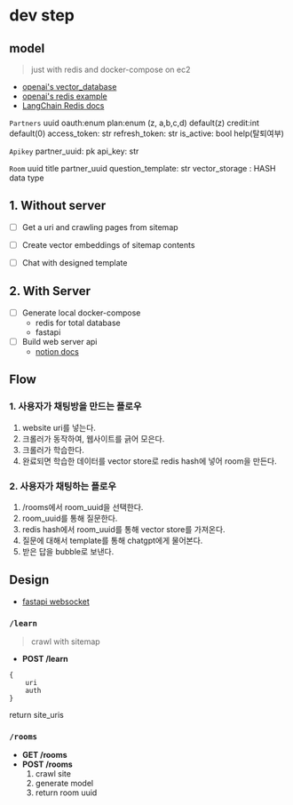 # dev step


## model
> just with redis and docker-compose on ec2


- [openai's vector_database](https://github.com/openai/openai-cookbook/blob/main/examples/vector_databases/Using_vector_databases_for_embeddings_search.ipynb)
- [openai's redis example](https://github.com/openai/openai-cookbook/blob/main/examples/vector_databases/redis/getting-started-with-redis-and-openai.ipynb)
- [LangChain Redis docs](https://python.langchain.com/en/latest/modules/indexes/vectorstores/examples/redis.html)


`Partners`
uuid
oauth:enum
plan:enum (z, a,b,c,d) default(z)
credit:int default(0)
access_token: str
refresh_token: str
is_active: bool help(탈퇴여부)

`Apikey`
partner_uuid: pk
api_key: str

`Room`
uuid
title
partner_uuid
question_template: str
vector_storage : HASH data type

## 1. Without server

- [ ] Get a uri and crawling pages from sitemap
- [ ] Create vector embeddings of sitemap contents
- [ ] Chat with designed template


## 2. With Server

- [ ] Generate local docker-compose
    - redis for total database
    - fastapi
- [ ] Build web server api
    - [notion docs](https://minkj1992.notion.site/SiteGPT-db69971686ed4017a76c0db8a40cc52d)


## Flow

### 1. 사용자가 채팅방을 만드는 플로우

1. website uri를 넣는다.
2. 크롤러가 동작하여, 웹사이트를 긁어 모은다.
3. 크롤러가 학습한다.
4. 완료되면 학습한 데이터를 vector store로 redis hash에 넣어 room을 만든다.

### 2. 사용자가 채팅하는 플로우

1. /rooms에서 room_uuid을 선택한다.
2. room_uuid를 통해 질문한다.
3. redis hash에서 room_uuid를 통해 vector store를 가져온다.
4. 질문에 대해서 template를 통해 chatgpt에게 물어본다.
5. 받은 답을 bubble로 보낸다.

## Design
- [fastapi websocket](https://medium.com/@ahtishamshafi9906/how-to-build-a-simple-chat-application-in-fastapi-7bafad755654)

### `/learn`
> crawl with sitemap


- **POST /learn**

```
{
    uri
    auth
}
```

return site_uris


### `/rooms`

- **GET /rooms**
- **POST /rooms**
    1. crawl site
    2. generate model
    3. return room uuid




